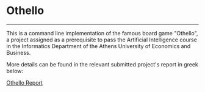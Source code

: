 #  Othello #

----------

This is a command line implementation of the famous board game "Othello", a project assigned as a prerequisite to pass the Artificial Intelligence course in the Informatics Department of the Athens University of Economics and Business.

More details can be found in the relevant submitted project's report in greek below:

[Othello Report](Project%20Report/Othello-Report.pdf)
